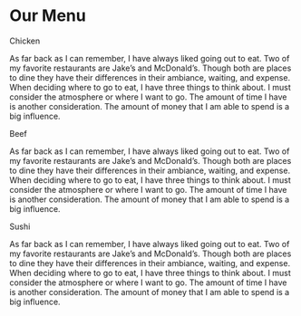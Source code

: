 <!doctype html>
<html>
<head>
<link rel="stylesheet" href="stylee.css">
<meta charset="utf-8">
<meta name='viewport' content='width=device-width, initial-scale=1'>
<title>Module 2 solution</title>
</head>
<body>
<h1>Our Menu</h1>
<div class='row'>
	<div class='col-lg-4 col-md-6 sx-12'>
		<div class='section'>
			<span id='pp1'>Chicken</span>
				<p>As far back as I can remember, I have always liked going out to eat. Two of my favorite restaurants are Jake’s and McDonald’s. Though both are places to dine they have their differences in their ambiance, waiting, and expense. When deciding where to go to eat, I have three things to think about. I must consider the atmosphere or where I want to go. The amount of time I have is another consideration. The amount of money that I am able to spend is a big influence. 
</p>
		</div>
	</div>
	<div class='col-lg-4 col-md-6 sx-12'>
		<div class='section'>
			<span id='pp2'>Beef</span>
				<p>As far back as I can remember, I have always liked going out to eat. Two of my favorite restaurants are Jake’s and McDonald’s. Though both are places to dine they have their differences in their ambiance, waiting, and expense. When deciding where to go to eat, I have three things to think about. I must consider the atmosphere or where I want to go. The amount of time I have is another consideration. The amount of money that I am able to spend is a big influence. 
</p>
		</div>
	</div>
	<div class='col-lg-4 col-md-12 sx-12'>
		<div class='section'>
			<span id='pp3'>Sushi</span>
				<p>As far back as I can remember, I have always liked going out to eat. Two of my favorite restaurants are Jake’s and McDonald’s. Though both are places to dine they have their differences in their ambiance, waiting, and expense. When deciding where to go to eat, I have three things to think about. I must consider the atmosphere or where I want to go. The amount of time I have is another consideration. The amount of money that I am able to spend is a big influence. 
</p>
		</div>
	</div>
</div>
</body>
</html>
 
